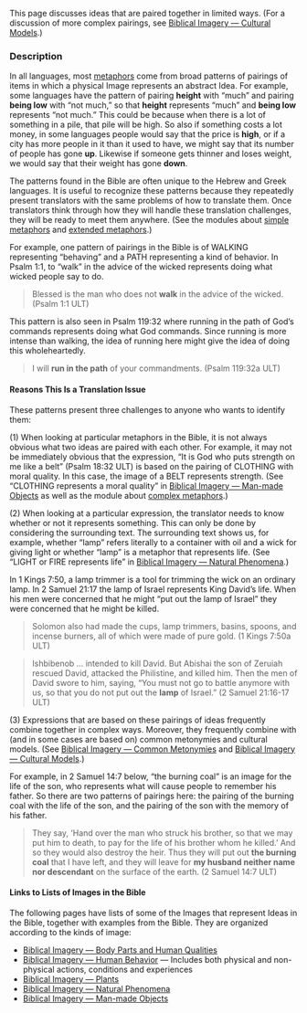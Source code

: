 This page discusses ideas that are paired together in limited ways. (For a discussion of more complex pairings, see [Biblical Imagery — Cultural Models](../bita-part3/01.md).)

### Description

In all languages, most [metaphors](../figs-metaphor/01.md) come from broad patterns of pairings of items in which a physical Image represents an abstract Idea. For example, some languages have the pattern of pairing **height** with “much” and pairing **being low** with “not much,” so that **height** represents “much” and **being low** represents “not much.” This could be because when there is a lot of something in a pile, that pile will be high. So also if something costs a lot money, in some languages people would say that the price is **high**, or if a city has more people in it than it used to have, we might say that its number of people has gone **up**. Likewise if someone gets thinner and loses weight, we would say that their weight has gone **down**.

The patterns found in the Bible are often unique to the Hebrew and Greek languages. It is useful to recognize these patterns because they repeatedly present translators with the same problems of how to translate them. Once translators think through how they will handle these translation challenges, they will be ready to meet them anywhere. (See the modules about [simple metaphors](../figs-simetaphor/01.md) and [extended metaphors](../figs-exmetaphor/01.md).)

For example, one pattern of pairings in the Bible is of WALKING representing “behaving” and a PATH representing a kind of behavior. In Psalm 1:1, to “walk” in the advice of the wicked represents doing what wicked people say to do.

> Blessed is the man who does not **walk** in the advice of the wicked. (Psalm 1:1 ULT)

This pattern is also seen in Psalm 119:32 where running in the path of God’s commands represents doing what God commands. Since running is more intense than walking, the idea of running here might give the idea of doing this wholeheartedly.

> I will **run in the path** of your commandments. (Psalm 119:32a ULT)

#### Reasons This Is a Translation Issue

These patterns present three challenges to anyone who wants to identify them:

(1) When looking at particular metaphors in the Bible, it is not always obvious what two ideas are paired with each other. For example, it may not be immediately obvious that the expression, “It is God who puts strength on me like a belt” (Psalm 18:32 ULT) is based on the pairing of CLOTHING with moral quality. In this case, the image of a BELT represents strength. (See “CLOTHING represents a moral quality” in [Biblical Imagery — Man-made Objects](../bita-manmade/01.md) as well as the module about [complex metaphors](../figs-cometaphor/01.md).)

(2) When looking at a particular expression, the translator needs to know whether or not it represents something. This can only be done by considering the surrounding text. The surrounding text shows us, for example, whether “lamp” refers literally to a container with oil and a wick for giving light or whether “lamp” is a metaphor that represents life. (See “LIGHT or FIRE represents life” in [Biblical Imagery — Natural Phenomena](../bita-phenom/01.md).)

In 1 Kings 7:50, a lamp trimmer is a tool for trimming the wick on an ordinary lamp. In 2 Samuel 21:17 the lamp of Israel represents King David’s life. When his men were concerned that he might “put out the lamp of Israel” they were concerned that he might be killed.

> Solomon also had made the cups, lamp trimmers, basins, spoons, and incense burners, all of which were made of pure gold. (1 Kings 7:50a ULT)

> Ishbibenob … intended to kill David. But Abishai the son of Zeruiah rescued David, attacked the Philistine, and killed him. Then the men of David swore to him, saying, “You must not go to battle anymore with us, so that you do not put out the **lamp** of Israel.” (2 Samuel 21:16-17 ULT)

(3) Expressions that are based on these pairings of ideas frequently combine together in complex ways. Moreover, they frequently combine with (and in some cases are based on) common metonymies and cultural models. (See [Biblical Imagery — Common Metonymies](../bita-part2/01.md) and [Biblical Imagery — Cultural Models](../bita-part3/01.md).)

For example, in 2 Samuel 14:7 below, “the burning coal” is an image for the life of the son, who represents what will cause people to remember his father. So there are two patterns of pairings here: the pairing of the burning coal with the life of the son, and the pairing of the son with the memory of his father.

> They say, ‘Hand over the man who struck his brother, so that we may put him to death, to pay for the life of his brother whom he killed.’ And so they would also destroy the heir. Thus they will put out **the burning coal** that I have left, and they will leave for **my husband neither name nor descendant** on the surface of the earth. (2 Samuel 14:7 ULT)

#### Links to Lists of Images in the Bible

The following pages have lists of some of the Images that represent Ideas in the Bible, together with examples from the Bible. They are organized according to the kinds of image:

* [Biblical Imagery — Body Parts and Human Qualities](../bita-hq/01.md)
* [Biblical Imagery — Human Behavior](../bita-humanbehavior/01.md) — Includes both physical and non-physical actions, conditions and experiences
* [Biblical Imagery — Plants](../bita-plants/01.md)
* [Biblical Imagery — Natural Phenomena](../bita-phenom/01.md)
* [Biblical Imagery — Man-made Objects](../bita-manmade/01.md)
